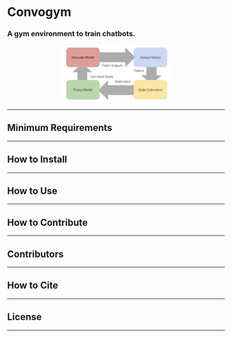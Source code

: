 # Convogym

### A gym environment to train chatbots. 

<p align="center">
<img src="/figs/overview.png?raw=true" width=50% height=50% >
</p>


---

## Minimum Requirements

---

## How to Install

---

## How to Use 

---

## How to Contribute

---

## Contributors 

---


## How to Cite 

---

## License 

---